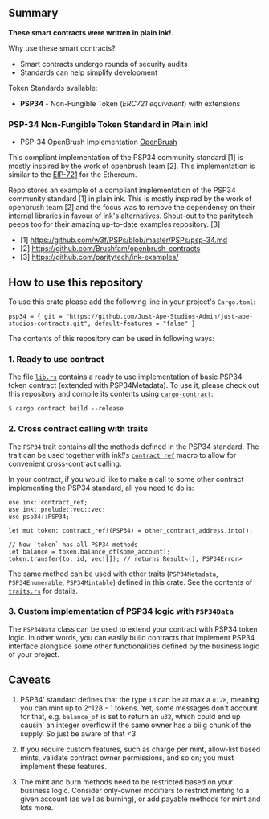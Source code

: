 ## Summary
**These smart contracts were written in plain ink!.**

Why use these smart contracts?
- Smart contracts undergo rounds of security audits
- Standards can help simplify development

Token Standards available:
- **PSP34** - Non-Fungible Token (*ERC721 equivalent*) with extensions

### PSP-34 Non-Fungible Token Standard in Plain ink!
* PSP-34 OpenBrush Implementation [OpenBrush](https://github.com/Brushfam/openbrush-contracts/tree/main/contracts/src/token/psp34)

This compliant implementation of the PSP34
community standard [1] is mostly inspired by the work
of openbrush team [2]. This implementation is similar to the [EIP-721](https://github.com/ethereum/EIPs/blob/master/EIPS/eip-721.md) for the Ethereum.

Repo stores an example of a compliant implementation of the PSP34
community standard [1] in plain ink. This is mostly inspired by the work
of openbrush team [2] and the focus was to remove the dependency on
their internal libraries in favour of ink's alternatives. Shout-out to
the paritytech peeps too for their amazing up-to-date examples
repository. [3]

- [1] https://github.com/w3f/PSPs/blob/master/PSPs/psp-34.md
- [2] https://github.com/Brushfam/openbrush-contracts
- [3] https://github.com/paritytech/ink-examples/

## How to use this repository

To use this crate please add the following line in your project's `Cargo.toml`:
```
psp34 = { git = "https://github.com/Just-Ape-Studios-Admin/just-ape-studios-contracts.git", default-features = "false" }
```

The contents of this repository can be used in following ways:

### 1. Ready to use contract

The file [`lib.rs`][lib] contains a ready to use implementation of basic PSP34 token contract (extended with PSP34Metadata). To use it, please check out this repository and compile its contents using [`cargo-contract`][cargo-contract]:
```
$ cargo contract build --release
```
### 2. Cross contract calling with traits

The `PSP34` trait contains all the methods defined in the PSP34 standard. The trait can be used together with ink!'s [`contract_ref`][contract_ref] macro to allow for convenient cross-contract calling.

In your contract, if you would like to make a call to some other contract implementing the PSP34 standard, all you need to do is:
```
use ink::contract_ref;
use ink::prelude::vec::vec;
use psp34::PSP34;

let mut token: contract_ref!(PSP34) = other_contract_address.into();

// Now `token` has all PSP34 methods
let balance = token.balance_of(some_account);
token.transfer(to, id, vec![]); // returns Result<(), PSP34Error>
```

The same method can be used with other traits (`PSP34Metadata`, `PSP34Enumerable`, `PSP34Mintable`) defined in this crate. See the contents of [`traits.rs`][traits] for details.

### 3. Custom implementation of PSP34 logic with `PSP34Data`

The `PSP34Data` class can be used to extend your contract with PSP34 token logic. In other words, you can easily build contracts that implement PSP34 interface alongside some other functionalities defined by the business logic of your project.


[lib]: ./lib.rs
[traits]: ./traits.rs
[ink]: https://use.ink
[substrate]: https://substrate.io
[cargo-contract]: https://github.com/paritytech/cargo-contract
[erc20]: https://ethereum.org/en/developers/docs/standards/tokens/erc-20/
[PSP34]: https://github.com/w3f/PSPs/blob/master/PSPs/psp-22.md
[contract_ref]: https://paritytech.github.io/ink/ink/macro.contract_ref.html

## Caveats

1. PSP34' standard defines that the type `Id` can be at max a `u128`,
   meaning you can mint up to 2^128 - 1 tokens. Yet, some messages
   don't account for that, e.g. `balance_of` is set to return an
   `u32`, which could end up causin' an integer overflow if the same
   owner has a biiig chunk of the supply. So just be aware of that <3
2. If you require custom features, such as charge per mint, allow-list based mints, validate contract owner permissions, and so on; you must implement these features.

3. The mint and burn methods need to be restricted based on your business logic. Consider only-owner modifiers to restrict minting to a given account (as well as burning), or add payable methods for mint and lots more.